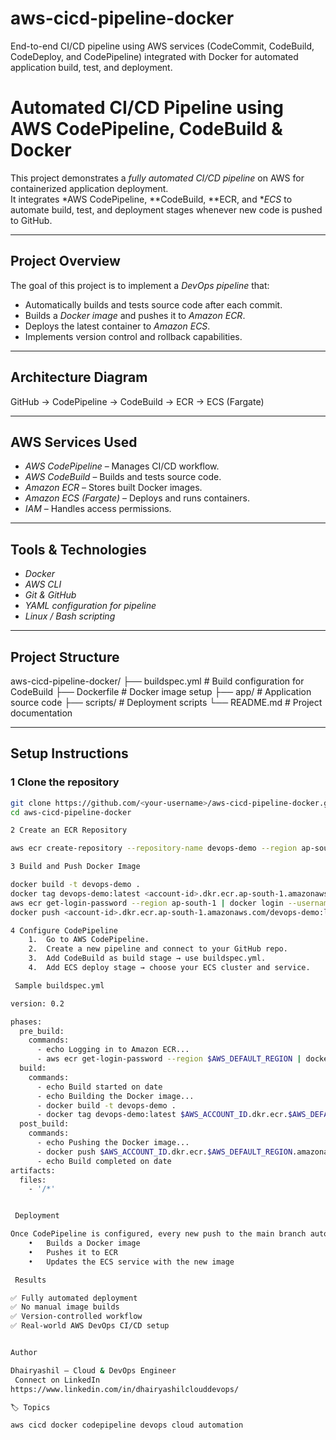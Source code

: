 # aws-cicd-pipeline-docker
End-to-end CI/CD pipeline using AWS services (CodeCommit, CodeBuild, CodeDeploy, and CodePipeline) integrated with Docker for automated application build, test, and deployment.

# Automated CI/CD Pipeline using AWS CodePipeline, CodeBuild & Docker

This project demonstrates a *fully automated CI/CD pipeline* on AWS for containerized application deployment.  
It integrates *AWS CodePipeline, **CodeBuild, **ECR, and **ECS* to automate build, test, and deployment stages whenever new code is pushed to GitHub.

---

## Project Overview
The goal of this project is to implement a *DevOps pipeline* that:
- Automatically builds and tests source code after each commit.
- Builds a *Docker image* and pushes it to *Amazon ECR*.
- Deploys the latest container to *Amazon ECS*.
- Implements version control and rollback capabilities.

---

## Architecture Diagram

GitHub → CodePipeline → CodeBuild → ECR → ECS (Fargate)

---

##  AWS Services Used
- *AWS CodePipeline* – Manages CI/CD workflow.  
- *AWS CodeBuild* – Builds and tests source code.  
- *Amazon ECR* – Stores built Docker images.  
- *Amazon ECS (Fargate)* – Deploys and runs containers.  
- *IAM* – Handles access permissions.  

---

## Tools & Technologies
- *Docker*  
- *AWS CLI*  
- *Git & GitHub*  
- *YAML configuration for pipeline*  
- *Linux / Bash scripting*

---

## Project Structure

aws-cicd-pipeline-docker/
├── buildspec.yml              # Build configuration for CodeBuild
├── Dockerfile                 # Docker image setup
├── app/                       # Application source code
├── scripts/                   # Deployment scripts
└── README.md                  # Project documentation

---

##  Setup Instructions

### 1️ Clone the repository
```bash
git clone https://github.com/<your-username>/aws-cicd-pipeline-docker.git
cd aws-cicd-pipeline-docker

2️ Create an ECR Repository

aws ecr create-repository --repository-name devops-demo --region ap-south-1

3️ Build and Push Docker Image

docker build -t devops-demo .
docker tag devops-demo:latest <account-id>.dkr.ecr.ap-south-1.amazonaws.com/devops-demo:latest
aws ecr get-login-password --region ap-south-1 | docker login --username AWS --password-stdin <account-id>.dkr.ecr.ap-south-1.amazonaws.com
docker push <account-id>.dkr.ecr.ap-south-1.amazonaws.com/devops-demo:latest

4️ Configure CodePipeline
	1.	Go to AWS CodePipeline.
	2.	Create a new pipeline and connect to your GitHub repo.
	3.	Add CodeBuild as build stage → use buildspec.yml.
	4.	Add ECS deploy stage → choose your ECS cluster and service.

 Sample buildspec.yml

version: 0.2

phases:
  pre_build:
    commands:
      - echo Logging in to Amazon ECR...
      - aws ecr get-login-password --region $AWS_DEFAULT_REGION | docker login --username AWS --password-stdin $AWS_ACCOUNT_ID.dkr.ecr.$AWS_DEFAULT_REGION.amazonaws.com
  build:
    commands:
      - echo Build started on date
      - echo Building the Docker image...
      - docker build -t devops-demo .
      - docker tag devops-demo:latest $AWS_ACCOUNT_ID.dkr.ecr.$AWS_DEFAULT_REGION.amazonaws.com/devops-demo:latest
  post_build:
    commands:
      - echo Pushing the Docker image...
      - docker push $AWS_ACCOUNT_ID.dkr.ecr.$AWS_DEFAULT_REGION.amazonaws.com/devops-demo:latest
      - echo Build completed on date
artifacts:
  files:
    - '/*'


 Deployment

Once CodePipeline is configured, every new push to the main branch automatically:
	•	Builds a Docker image
	•	Pushes it to ECR
	•	Updates the ECS service with the new image

 Results

✅ Fully automated deployment
✅ No manual image builds
✅ Version-controlled workflow
✅ Real-world AWS DevOps CI/CD setup


Author

Dhairyashil – Cloud & DevOps Engineer
 Connect on LinkedIn
https://www.linkedin.com/in/dhairyashilclouddevops/

🏷 Topics

aws cicd docker codepipeline devops cloud automation
